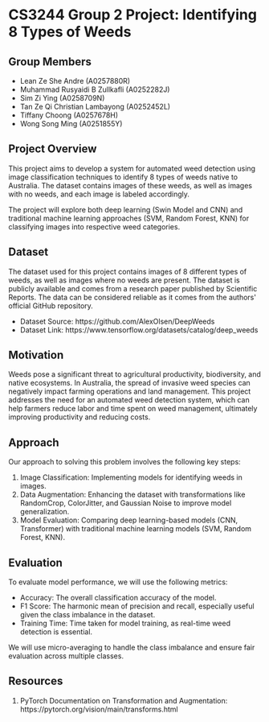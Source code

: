 # CS3244 Group 2 Project: Identifying 8 Types of Weeds

## Group Members
<ul>
  <li> Lean Ze She Andre (A0257880R) </li>
  <li> Muhammad Rusyaidi B Zullkafli (A0252282J) </li>
  <li> Sim Zi Ying (A0258709N) </li>
  <li> Tan Ze Qi Christian Lambayong (A0252452L) </li>
  <li> Tiffany Choong (A0257678H) </li>
  <li> Wong Song Ming (A0251855Y) </li>
</ul>


## Project Overview
This project aims to develop a system for automated weed detection using image classification techniques to identify 8 types of weeds native to Australia. The dataset contains images of these weeds, as well as images with no weeds, and each image is labeled accordingly. <br>

The project will explore both deep learning (Swin Model and CNN) and traditional machine learning approaches (SVM, Random Forest, KNN) for classifying images into respective weed categories.

## Dataset
The dataset used for this project contains images of 8 different types of weeds, as well as images where no weeds are present. The dataset is publicly available and comes from a research paper published by Scientific Reports. The data can be considered reliable as it comes from the authors' official GitHub repository. <br>

<ul>
  <li> Dataset Source: https://github.com/AlexOlsen/DeepWeeds </li>
  <li> Dataset Link: https://www.tensorflow.org/datasets/catalog/deep_weeds </li>
</ul>

## Motivation
Weeds pose a significant threat to agricultural productivity, biodiversity, and native ecosystems. In Australia, the spread of invasive weed species can negatively impact farming operations and land management. This project addresses the need for an automated weed detection system, which can help farmers reduce labor and time spent on weed management, ultimately improving productivity and reducing costs.

## Approach
Our approach to solving this problem involves the following key steps:
<ol>
  <li> Image Classification: Implementing models for identifying weeds in images. </li>
  <li> Data Augmentation: Enhancing the dataset with transformations like RandomCrop, ColorJitter, and Gaussian Noise to improve model generalization. </li>
  <li> Model Evaluation: Comparing deep learning-based models (CNN, Transformer) with traditional machine learning models (SVM, Random Forest, KNN). </li>
</ol>

## Evaluation
To evaluate model performance, we will use the following metrics:
<ul>
  <li> Accuracy: The overall classification accuracy of the model. </li>
  <li> F1 Score: The harmonic mean of precision and recall, especially useful given the class imbalance in the dataset. </li>
  <li> Training Time: Time taken for model training, as real-time weed detection is essential. </li>
</ul>
We will use micro-averaging to handle the class imbalance and ensure fair evaluation across multiple classes.

## Resources
<ol>
  <li> PyTorch Documentation on Transformation and Augmentation: https://pytorch.org/vision/main/transforms.html </li>
</ol>
